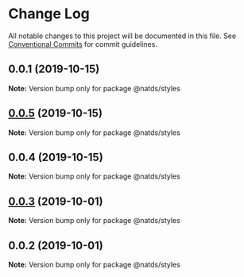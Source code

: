 # Change Log

All notable changes to this project will be documented in this file.
See [Conventional Commits](https://conventionalcommits.org) for commit guidelines.

## 0.0.1 (2019-10-15)

**Note:** Version bump only for package @natds/styles





## [0.0.5](https://github.com/natura-cosmeticos/natds/compare/@natds/styles@0.0.4...@natds/styles@0.0.5) (2019-10-15)

**Note:** Version bump only for package @natds/styles





## 0.0.4 (2019-10-15)

**Note:** Version bump only for package @natds/styles





## [0.0.3](https://github.com/natura-cosmeticos/natds/compare/@natds/styles@0.0.2...@natds/styles@0.0.3) (2019-10-01)

**Note:** Version bump only for package @natds/styles





## 0.0.2 (2019-10-01)

**Note:** Version bump only for package @natds/styles
